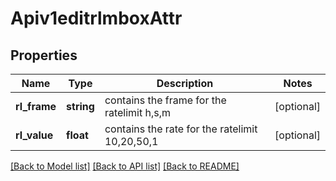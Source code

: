 # Apiv1editrlmboxAttr

## Properties
Name | Type | Description | Notes
------------ | ------------- | ------------- | -------------
**rl_frame** | **string** | contains the frame for the ratelimit h,s,m | [optional] 
**rl_value** | **float** | contains the rate for the ratelimit 10,20,50,1 | [optional] 

[[Back to Model list]](../../README.md#documentation-for-models) [[Back to API list]](../../README.md#documentation-for-api-endpoints) [[Back to README]](../../README.md)


